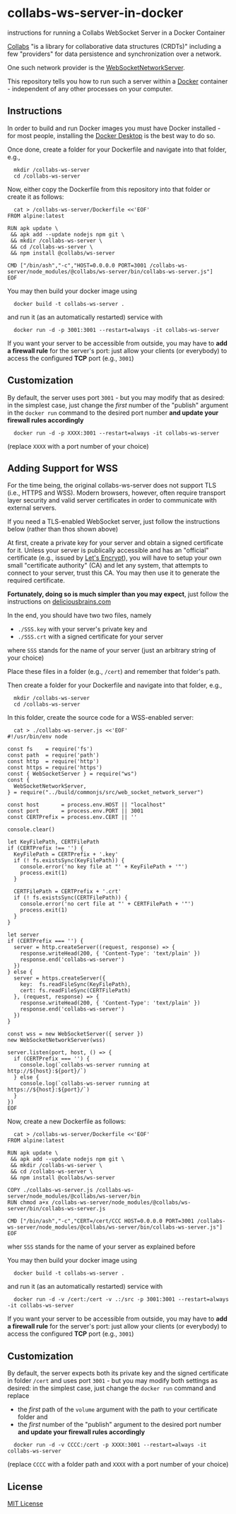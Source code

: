 # collabs-ws-server-in-docker #

instructions for running a Collabs WebSocket Server in a Docker Container

[Collabs](https://collabs.readthedocs.io/) "is a library for collaborative data structures (CRDTs)" including a few "providers" for data persistence and synchronization over a network.

One such network provider is the [WebSocketNetworkServer](https://collabs.readthedocs.io/en/latest/api/ws-server/classes/WebSocketNetworkServer.html).

This repository tells you how to run such a server within a [Docker](https://www.docker.com/) container - independent of any other processes on your computer.

## Instructions ##

In order to build and run Docker images you must have Docker installed - for most people, installing the [Docker Desktop](https://www.docker.com/products/docker-desktop/) is the best way to do so.

Once done, create a folder for your Dockerfile and navigate into that folder, e.g.,

```
  mkdir /collabs-ws-server
  cd /collabs-ws-server
```

Now, either copy the Dockerfile from this repository into that folder or create it as follows:

```
  cat > /collabs-ws-server/Dockerfile <<'EOF'
FROM alpine:latest

RUN apk update \
 && apk add --update nodejs npm git \
 && mkdir /collabs-ws-server \
 && cd /collabs-ws-server \
 && npm install @collabs/ws-server

CMD ["/bin/ash","-c","HOST=0.0.0.0 PORT=3001 /collabs-ws-server/node_modules/@collabs/ws-server/bin/collabs-ws-server.js"]
EOF
```

You may then build your docker image using

```
  docker build -t collabs-ws-server .
```

and run it (as an automatically restarted) service with

```
  docker run -d -p 3001:3001 --restart=always -it collabs-ws-server
```

If you want your server to be accessible from outside, you may have to **add a firewall rule** for the server's port: just allow your clients (or everybody) to access the configured **TCP** port (e.g., `3001`)

## Customization ##

By default, the server uses port `3001` - but you may modify that as desired: in the simplest case, just change the _first_ number of the "publish" argument in the `docker run` command to the desired port number **and update your firewall rules accordingly**

```
  docker run -d -p XXXX:3001 --restart=always -it collabs-ws-server
```

(replace `XXXX` with a port number of your choice)

## Adding Support for WSS ##

For the time being, the original collabs-ws-server does not support TLS (i.e., HTTPS and WSS). Modern browsers, however, often require transport layer security and valid server certificates in order to communicate with external servers.

If you need a TLS-enabled WebSocket server, just follow the instructions below (rather than thos shown above)

At first, create a private key for your server and obtain a signed certificate for it. Unless your server is publically accessible and has an "official" certificate (e.g., issued by [Let's Encrypt](https://letsencrypt.org/)), you will have to setup your own small "certificate authority" (CA) and let any system, that attempts to connect to your server, trust this CA. You may then use it to generate the required certificate.

**Fortunately, doing so is much simpler than you may expect**, just follow the instructions on [deliciousbrains.com](https://deliciousbrains.com/ssl-certificate-authority-for-local-https-development/)

In the end, you should have two two files, namely

  * `./SSS.key` with your server's private key and
  * `./SSS.crt` with a signed certificate for your server

where `SSS` stands for the name of your server (just an arbitrary string of your choice)

Place these files in a folder (e.g., `/cert`) and remember that folder's path.

Then create a folder for your Dockerfile and navigate into that folder, e.g.,

```
  mkdir /collabs-ws-server
  cd /collabs-ws-server
```

In this folder, create the source code for a WSS-enabled server:

```
  cat > ./collabs-ws-server.js <<'EOF'
#!/usr/bin/env node

const fs    = require('fs')
const path  = require('path')
const http  = require('http')
const https = require('https')
const { WebSocketServer } = require("ws")
const {
  WebSocketNetworkServer,
} = require("../build/commonjs/src/web_socket_network_server")

const host       = process.env.HOST || "localhost"
const port       = process.env.PORT || 3001
const CERTPrefix = process.env.CERT || ''

console.clear()

let KeyFilePath, CERTFilePath
if (CERTPrefix !== '') {
  KeyFilePath = CERTPrefix + '.key'
  if (! fs.existsSync(KeyFilePath)) {
    console.error('no key file at "' + KeyFilePath + '"')
    process.exit(1)
  }

  CERTFilePath = CERTPrefix + '.crt'
  if (! fs.existsSync(CERTFilePath)) {
    console.error('no cert file at "' + CERTFilePath + '"')
    process.exit(1)
  }
}

let server
if (CERTPrefix === '') {
  server = http.createServer((request, response) => {
    response.writeHead(200, { 'Content-Type': 'text/plain' })
    response.end('collabs-ws-server')
  })
} else {
  server = https.createServer({
    key:  fs.readFileSync(KeyFilePath),
    cert: fs.readFileSync(CERTFilePath)
  }, (request, response) => {
    response.writeHead(200, { 'Content-Type': 'text/plain' })
    response.end('collabs-ws-server')
  })
}

const wss = new WebSocketServer({ server })
new WebSocketNetworkServer(wss)

server.listen(port, host, () => {
  if (CERTPrefix === '') {
    console.log(`collabs-ws-server running at http://${host}:${port}/`)
  } else {
    console.log(`collabs-ws-server running at https://${host}:${port}/`)
  }
})
EOF
```

Now, create a new Dockerfile as follows:

```
  cat > /collabs-ws-server/Dockerfile <<'EOF'
FROM alpine:latest

RUN apk update \
 && apk add --update nodejs npm git \
 && mkdir /collabs-ws-server \
 && cd /collabs-ws-server \
 && npm install @collabs/ws-server
 
COPY ./collabs-ws-server.js /collabs-ws-server/node_modules/@collabs/ws-server/bin
RUN chmod a+x /collabs-ws-server/node_modules/@collabs/ws-server/bin/collabs-ws-server.js

CMD ["/bin/ash","-c","CERT=/cert/CCC HOST=0.0.0.0 PORT=3001 /collabs-ws-server/node_modules/@collabs/ws-server/bin/collabs-ws-server.js"]
EOF
```

wher `SSS` stands for the name of your server as explained before

You may then build your docker image using

```
  docker build -t collabs-ws-server .
```

and run it (as an automatically restarted) service with

```
  docker run -d -v /cert:/cert -v .:/src -p 3001:3001 --restart=always -it collabs-ws-server
```

If you want your server to be accessible from outside, you may have to **add a firewall rule** for the server's port: just allow your clients (or everybody) to access the configured **TCP** port (e.g., `3001`)

## Customization ##

By default, the server expects both its private key and the signed certificate in folder `/cert` and uses port `3001` - but you may modify both settings as desired: in the simplest case, just change the `docker run` command and replace

* the _first_ path of the `volume` argument with the path to your certificate folder and
* the _first_ number of the "publish" argument to the desired port number **and update your firewall rules accordingly**

```
  docker run -d -v CCCC:/cert -p XXXX:3001 --restart=always -it collabs-ws-server
```

(replace `CCCC` with a folder path and `XXXX` with a port number of your choice)

## License ##

[MIT License](LICENSE.md)
